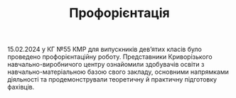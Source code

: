 ﻿---
title: Профорієнтація
---

15.02.2024 у КГ №55 КМР для випускників дев’ятих класів було проведено профорієнтаційну роботу. Представники Криворізького навчально-виробничого центру ознайомили здобувачів освіти з навчально-матеріальною базою свого закладу, основними напрямками діяльності та продемонстрували теоретичну й практичну підготовку фахівців.

<slideshow />
